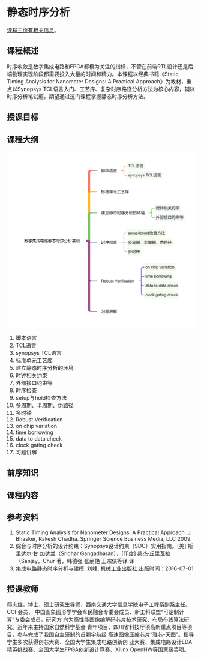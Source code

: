 静态时序分析
===

[课程主页有相关信息](https://www.iccollege.cn/portal/courseDetail/193.mooc)。

课程概述
---
时序收敛是数字集成电路和FPGA都极为关注的指标，不管在前端RTL设计还是后端物理实现阶段都需要投入大量的时间和精力。本课程以经典书籍《Static Timing Analysis for Nanometer Designs: A Practical Approach》为教材，重点以Synopsys TCL语言入门、工艺库、复杂时序路径分析方法为核心内容，辅以时序分析笔试题，期望通过这门课程掌握静态时序分析方法。

授课目标
---

课程大纲
---
![知识点](./zsd.png)
1. 脚本语言
  1. TCL语言
  2. synopsys TCL语言
2. 标准单元工艺库
3. 建立静态时序分析的环境
  1. 时钟相关约束
  2. 外部接口约束等
4. 时序检查
  1. setup与hold检查方法
  2. 多周期、半周期、伪路径
  3. 多时钟
5. Robust Verification
  1. on chip variation
  2. time borrowing
  3. data to data check
  4. clock gating check
6. 习题讲解

前序知识
---

课程内容
---
<!-- ：按章节划分，每个章节的名称、链接、课件PDF文件。 -->

参考资料
---
1. Static Timing Analysis for Nanometer Designs: A Practical Approach. J.
   Bhasker, Rakesh Chadha. Springer Science Business Media, LLC 2009. 
2. 综合与时序分析的设计约束：Synopsys设计约束（SDC）实用指南。[美] 斯里达尔·甘
   加达兰（Sridhar Gangadharan），[印度] 桑杰·丘里瓦拉（Sanjay，Chur 著，韩德强
   张丽艳 王宗侠等译 译 
3. 集成电路静态时序分析与建模. 刘峰, 机械工业出版社.出版时间：2016-07-01.

授课教师
---
邸志雄，博士，硕士研究生导师，西南交通大学信息学院电子工程系副系主任。CCF会员、
中国图象图形学学会军民融合专委会成员、新工科联盟“可定制计算”专委会成员。研究方
向为高性能图像编解码芯片技术研究、布局布线算法研究。近年来主持国家自然科学基金
青年项目、四川省科技厅项高新重点项目等项目，参与完成了我国自主研制的首颗宇航级
高速图像压缩芯片“雅芯-天图”。指导学生多次获得创芯大赛、全国大学生集成电路创新创
业大赛、集成电路设计EDA精英挑战赛、全国大学生FPGA创新设计竞赛、Xilinx OpenHW等国家级奖项。
